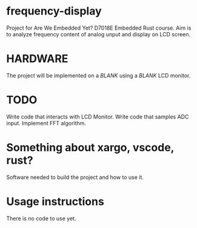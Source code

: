 # frequency-display
Project for Are We Embedded Yet? D7018E Embedded Rust course. Aim is to analyze frequency content of analog unput and display on LCD screen.

# HARDWARE
The project will be implemented on a _BLANK_ using a _BLANK_ LCD monitor.

# TODO
Write code that interacts with LCD Monitor.
Write code that samples ADC input.
Implement FFT algorithm.

# Something about xargo, vscode, rust?
Software needed to build the project and how to use it.

# Usage instructions
There is no code to use yet.
